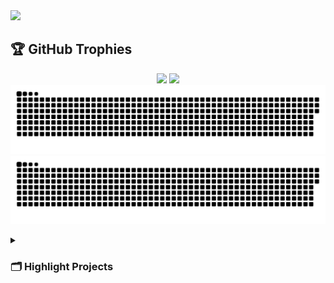   <a href="" >
   <img src="https://lanyard.kyrie25.me/api/1070262933206077520?waveColor=7490AC&bg=2E3440&waveSpotifyColor=B48EF7&gradient=81A1C1"/>
  </a>

## 🏆 GitHub Trophies
<p align="center" dir="auto">
  <img height="180" src="https://github-readme-stats.vercel.app/api?username=ineblouis&show_icons=true&theme=nord" />
  <img height="180" src="https://github-profile-trophy.vercel.app/?username=zhenye-na&theme=nord&column=4" />
  <a target="_blank" rel="noopener noreferrer" href="https://github.com/mikyll/mikyll/blob/output/github-contribution-grid-snake.svg#gh-light-mode-only"><img alt="Snake animation" src="https://github.com/mikyll/mikyll/raw/output/github-contribution-grid-snake.svg#gh-light-mode-only" style="max-width: 100%;"></a>
  <a target="_blank" rel="noopener noreferrer" href="https://github.com/mikyll/mikyll/blob/output/github-contribution-grid-snake-dark.svg#gh-dark-mode-only"><img alt="Snake animation" src="https://github.com/mikyll/mikyll/raw/output/github-contribution-grid-snake-dark.svg#gh-dark-mode-only" style="max-width: 100%;"></a>
</p>
<details>
 <summary><h3>🗂️ Highlight Projects</h3></summary>

